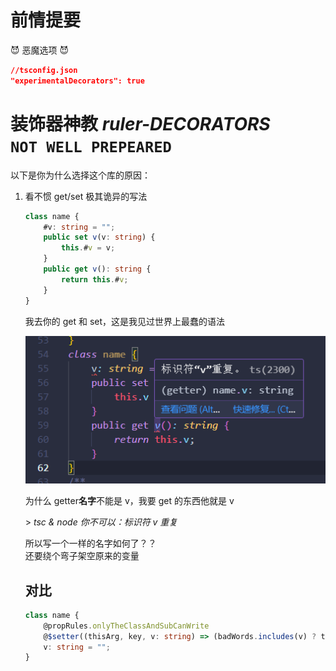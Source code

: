 # 前情提要

😈 恶魔选项 😈

```json
//tsconfig.json
"experimentalDecorators": true
```

# **装饰器神教 _ruler-DECORATORS_** <br> `NOT WELL PREPEARED`

以下是你为什么选择这个库的原因：

1. 看不惯 get/set 极其诡异的写法

    ```ts
    class name {
        #v: string = "";
        public set v(v: string) {
            this.#v = v;
        }
        public get v(): string {
            return this.#v;
        }
    }
    ```

    我去你的 get 和 set，这是我见过世界上最蠢的语法

    ![ts2300 because I defined a prop v and a getter v](doc/img/ts2300.png)

    为什么 getter**名字**不能是 v，我要 get 的东西他就是 v

    \> _tsc & node 你不可以：标识符 v 重复_

    所以写一个一样的名字如何了？？  
    还要绕个弯子架空原来的变量

    ## 对比

    ```ts
    class name {
        @propRules.onlyTheClassAndSubCanWrite
        @$setter((thisArg, key, v: string) => (badWords.includes(v) ? thisArg[key] : v))
        v: string = "";
    }
    ```

